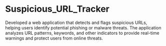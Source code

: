 # Suspicious_URL_Tracker
Developed a web application that detects and flags suspicious URLs, helping users identify potential phishing or malware threats. The application analyzes URL patterns, keywords, and other indicators to provide real-time warnings and protect users from online threats. 
